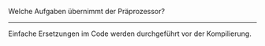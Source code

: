 Welche Aufgaben übernimmt der Präprozessor?

---
Einfache Ersetzungen im Code werden durchgeführt vor der Kompilierung.